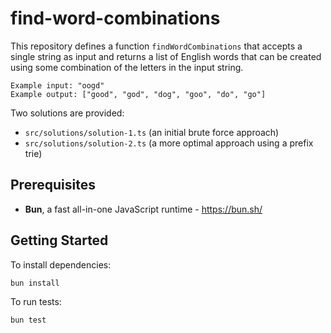 # find-word-combinations

This repository defines a function `findWordCombinations` that accepts a single string as input and returns a list of English words that can be created using some combination of the letters in the input string.

```
Example input: "oogd"
Example output: ["good", "god", "dog", "goo", "do", "go"]
```

Two solutions are provided:

- `src/solutions/solution-1.ts` (an initial brute force approach)
- `src/solutions/solution-2.ts` (a more optimal approach using a prefix trie)

## Prerequisites

- **Bun**, a fast all-in-one JavaScript runtime - https://bun.sh/

## Getting Started

To install dependencies:

```bash
bun install
```

To run tests:

```bash
bun test
```
